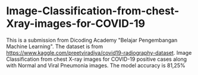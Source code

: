 # Image-Classification-from-chest-Xray-images-for-COVID-19
This is a submission from Dicoding Academy "Belajar Pengembangan Machine Learning". The dataset is from  https://www.kaggle.com/preetviradiya/covid19-radiography-dataset. Image Classification from chest X-ray images for COVID-19 positive cases along with Normal and Viral Pneumonia images. The model accuracy is 81,25%
